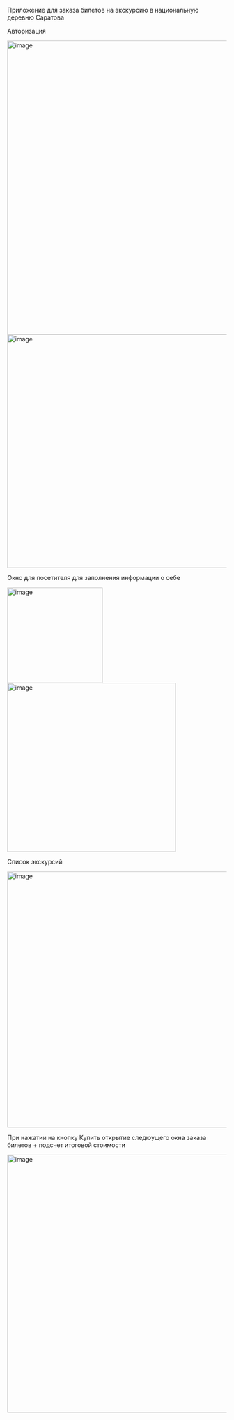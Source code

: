 Приложение для заказа билетов на экскурсию в национальную деревню Саратова

Авторизация


<img width="673" alt="image" src="https://github.com/nanoprize/ticket-booking-application/assets/54024983/a0a3f28d-7bdf-449c-bd7e-c8eee348fcaf">


<img width="535" alt="image" src="https://github.com/nanoprize/ticket-booking-application/assets/54024983/468dcbed-5763-4e24-bc48-b4017db7e4cc">

Окно для посетителя для заполнения информации о себе 

<img width="219" alt="image" src="https://github.com/nanoprize/ticket-booking-application/assets/54024983/dc816d7d-2101-4c81-bd38-2443c1830aa9">


<img width="387" alt="image" src="https://github.com/nanoprize/ticket-booking-application/assets/54024983/0c1d2b69-4364-4e19-b1b7-8c3adaba636e">

Список экскурсий 

<img width="587" alt="image" src="https://github.com/nanoprize/ticket-booking-application/assets/54024983/0de14a34-816e-41c1-ae90-ccdeb30724bc">

При нажатии на кнопку Купить открытие следюущего окна заказа билетов + подсчет итоговой стоимости 

<img width="591" alt="image" src="https://github.com/nanoprize/ticket-booking-application/assets/54024983/93426c21-61d6-4453-b63e-e7031385ca87">


